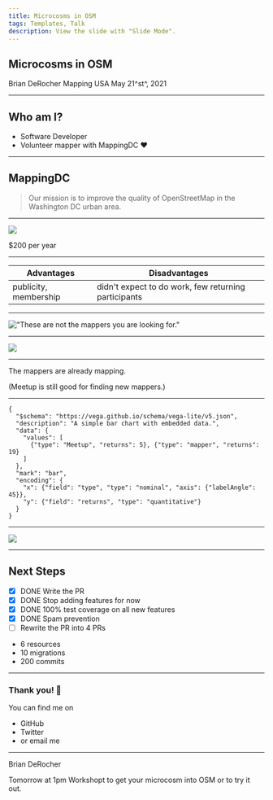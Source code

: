 ```yaml
---
title: Microcosms in OSM
tags: Templates, Talk
description: View the slide with "Slide Mode".
---
```


## Microcosms in OSM

Brian DeRocher
Mapping USA
May 21^st^, 2021


---

## Who am I?

- Software Developer
- Volunteer mapper with MappingDC :heart: 

---

## MappingDC

> Our mission is to improve the quality of OpenStreetMap in the Washington DC urban area. 

---

![](https://i.imgur.com/YX0L0wJ.png)

$200 per year

---

| Advantages | Disadvantages |
| --- | --- |
| publicity, membership | didn't expect to do work, few returning participants |

---

!["These are not the mappers you are looking for."](https://i.imgur.com/jJOGvKV.png)

---

![](https://i.imgur.com/8RyFQ9O.png)


---

The mappers are already mapping.

(Meetup is still good for finding new mappers.)

---

```vega
{
  "$schema": "https://vega.github.io/schema/vega-lite/v5.json",
  "description": "A simple bar chart with embedded data.",
  "data": {
    "values": [
      {"type": "Meetup", "returns": 5}, {"type": "mapper", "returns": 19}
    ]
  },
  "mark": "bar",
  "encoding": {
    "x": {"field": "type", "type": "nominal", "axis": {"labelAngle": 45}},
    "y": {"field": "returns", "type": "quantitative"}
  }
}
```

---

![](https://i.imgur.com/Ife7Gmc.png)

---

## Next Steps

- [x] DONE Write the PR
- [x] DONE Stop adding features for now
- [x] DONE 100% test coverage on all new features
- [x] DONE Spam prevention
- [ ] Rewrite the PR into 4 PRs

* 6 resources
* 10 migrations
* 200 commits

---

### Thank you! :cake: 

You can find me on

- GitHub
- Twitter
- or email me

---

Brian DeRocher

Tomorrow at 1pm Workshopt to get your microcosm into OSM or to try it out.

